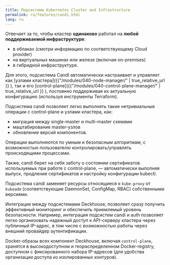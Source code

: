 ```yaml
---
title: Подсистема Kubernetes Cluster and Infrastructure
permalink: ru/features/candi.html
lang: ru
---
```


<!--Отсутствует информация по -->
<!-- - 030-cloud-provider-aws-->
<!-- - 030-cloud-provider-gcp-->
<!-- - 030-cloud-provider-openstack-->
<!-- - 030-cloud-provider-vsphere-->
<!-- - 030-cloud-provider-yandex-->
<!-- - 040-terraform-manager-->
<!-- - 041-kube-proxy-->

<!--Есть информация по -->
<!-- - + 040-control-plane-manager-->
<!-- - + 040-node-manager-->

<!--Не надо писать про-->
<!-- - 160-control-plane-configurator-->
<!-- - 700-sysctl-tuner-->
<!-- - 800-systemd-slices-cleaner-->

Отвечает за то, чтобы кластер **одинаково** работал на **любой поддерживаемой инфраструктуре**:
- в облаках (смотри информацию по соответствующему Cloud provider)
- на виртуальных машинах или железе (включая on-premises)
- в гибридной инфраструктуре.

Для этого, подсистема CandI автоматически настраивает и управляет как [узлами кластера]({{"/modules/040-node-manager/" | true_relative_url }} ), так и его [control-plane]({{"/modules/040-control-plane-manager/" | true_relative_url }} ), постоянно поддерживая их актуальную конфигурацию (используя инструменты Terraform).

Подсистема candi позволяет легко выполнять такие нетривиальные операции с control-plane и узлами кластера, как:
- миграция между single-master и multi-master схемами
- маштабирование master-узлов
- обновление версий компонентов.

Операции выполняются по умным и безопасным алгоритмам, с возможностью пользователю контролировать/управлять происходящими процессами.

Также, candi берет на себя заботу о состоянии сертификатов используемых при работе с control-plane, — автоматически выполняя выпуск, продление сертификатов и настройку конфигурации kubectl.

Подсистема candi заменяет ресурсы относящиеся к `kube-proxy` от `kubeadm` (соответствующие DaemonSet, ConfigMap, RBAC) собственными версиями.

Интеграция между подсистемами Deckhouse, позволяет сразу получить эффективный мониторинг и обеспечить приемлемый уровень безопасности. Например, интеграция подсистем candi и auth позволяет легко организовать надежный доступ к API-серверу кластера через публичный IP-адрес, в том числе с возможностью работы через внешний провайдер аутентификации.

Docker-образы всех компонент Deckhouse, включая `control-plane`, хранятся в высокодоступном и геораспределенном Docker-registry, доступном с фиксированного набора IP-адресов (для удобства организации доступа из изолированных контуров).


